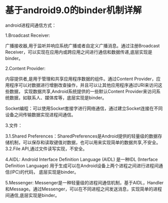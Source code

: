 # 基于android9.0的binder机制详解
 android进程间通信方式：

1.Broadcast Receiver:

广播接收器,用于监听并响应系统广播或者自定义广播消息。通过注册Broadcast Receiver，可以实现在应用内或跨应用之间进行通信和数据传递,底层实现是binder。

2.Content Provider:

内容提供者,是用于管理和共享应用程序数据的组件。通过Content Provider，应用程序可以对数据进行增删改查操作，并且可以让其他应用程序通过URI来访问这些数据，
实现数据共享,Android系统提供的一些默认Content Provider来访问系统数据，如联系人、媒体库等，底层实现是binder。

Socket编程：可以使用Socket套接字进行网络通信，通过建立Socket连接在不同设备之间传输数据实现进程间通信。

3.文件：

 3.1.Shared Preferences：SharedPreferences是Android提供的轻量级的数据存储机制，可以保存和读取键值对数据，也可以用来实现简单的数据共享,不安全。
 3.2.File API,通过文件读写实现，不安全。

4.AIDL:
Android Interface Definition Language (AIDL) 是一种IDL (Interface Definition Language) 用于生成可以在Android设备上两个进程之间进行进程间通信(IPC)的代码，
底层实现是binder。

5.Messenger:
Messenger是一种轻量级的进程间通信机制，基于AIDL，Handler和Message。通过Messenger，可以在不同进程之间发送消息，实现简单的进程间通信,底层实现是binder。
